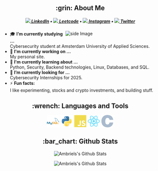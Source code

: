 <h2 align="center">:grin: About Me</h2>

<h5 align="center">

<a align="center" href="https://www.linkedin.com/in/#/" title="LinkedIn Profile"><img width="22" src="https://raw.githubusercontent.com/rahuldkjain/github-profile-readme-generator/master/src/images/icons/Social/linked-in-alt.svg"> LinkedIn</a> •
<a href="https://www.leetcode.com/#" title="Stack Overflow Profile"><img width="22" src="https://raw.githubusercontent.com/rahuldkjain/github-profile-readme-generator/master/src/images/icons/Social/leet-code.svg"> Leetcode</a> •
<a align="center" href="https://www.instagram.com/idk_ambriel/" title="Instagram Profile"><img width="22" src="https://raw.githubusercontent.com/rahuldkjain/github-profile-readme-generator/master/src/images/icons/Social/instagram.svg"> Instagram</a> •
<a href="https://twitter.com/AmbrielTv" title="Twitter Profile"><img width="22" src="https://raw.githubusercontent.com/rahuldkjain/github-profile-readme-generator/master/src/images/icons/Social/twitter.svg"> Twitter</a>

</h5>
<img src="https://gist.githubusercontent.com/patevs/b007a0e98fb216438d4cbf559fac4166/raw/88f20c9d749d756be63f22b09f3c4ac570bc5101/programming.gif" alt="side Image" align="right" width="300" height="auto" />

- 🎓 <b>I’m currently studying ... </b></br>
      Cybersecurity student at Amsterdam University of Applied Sciences.
- 🧪 <b>I'm currently working on ... </b></br> 
      My personal site.
- 🧠 <b>I'm currently learning about ... </b></br>
      Python, Security, Backend technologies, Linux, Databases, and SQL.
- 🔎 <b>I’m currently looking for ... </b></br>
      Cybersecurity Internships for 2025.
- ⚡ <b>Fun facts:</b> </br>
      I like experimenting, stocks and crypto investments, and building stuff.

<h2 align="center">:wrench: Languages and Tools</h2>
<p align="center"> 
<code><img src="https://raw.githubusercontent.com/devicons/devicon/master/icons/mysql/mysql-original-wordmark.svg" alt="mysql" width="40" height="40"/></code>
<code><img src="https://raw.githubusercontent.com/devicons/devicon/master/icons/python/python-original.svg" alt="python" width="40" height="40"/></code>
<code><img src="https://raw.githubusercontent.com/devicons/devicon/master/icons/javascript/javascript-plain.svg" alt="opencv" width="40" height="40"/></code>
<code><img src="https://raw.githubusercontent.com/devicons/devicon/master/icons/react/react-original.svg" alt="opencv" width="40" height="40"/></code>
<code><img src="https://raw.githubusercontent.com/devicons/devicon/master/icons/c/c-original.svg" alt="c" width="40" height="40"/></code>

</p>


<h2 align="center">:bar_chart: Github Stats</h2>

<p align="center"><img align="center" src="https://github-readme-stats-git-master-ambriels-projects-602b76a4.vercel.app/api/top-langs/?username=ambriel-lourents&theme=radical&line_height=27&hide=glsl,python" alt="Ambriels's Github Stats" /></p>
<p align="center"><img align="center" src="http://github-readme-streak-stats.herokuapp.com?user=ambriel-lourents&theme=dark&background=141321" alt="Ambriels's Github Stats" /></p>

